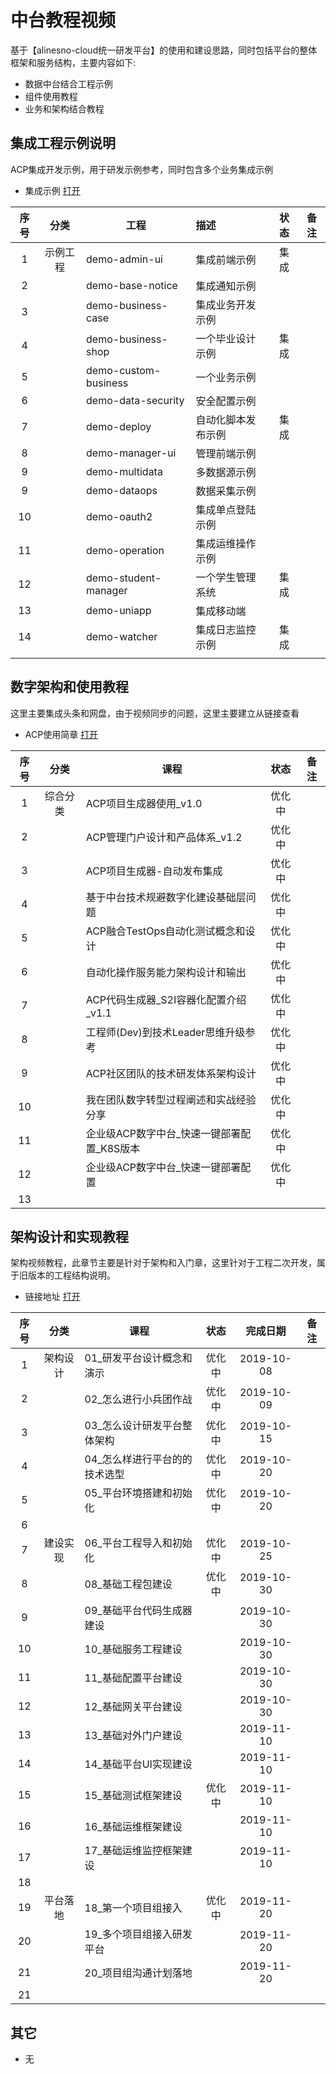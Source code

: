 # 中台教程视频

基于【alinesno-cloud统一研发平台】的使用和建设思路，同时包括平台的整体框架和服务结构，主要内容如下:

- 数据中台结合工程示例
- 组件使用教程
- 业务和架构结合教程

## 集成工程示例说明

ACP集成开发示例，用于研发示例参考，同时包含多个业务集成示例

- 集成示例 [打开][link-c]

| 序号 | 分类     | 工程                 | 描述               | 状态 | 备注 |
|:----:|:--------:|----------------------|:-------------------|:----:|------|
| 1    | 示例工程 | demo-admin-ui        | 集成前端示例       | 集成 |      |
| 2    |          | demo-base-notice     | 集成通知示例       |      |      |
| 3    |          | demo-business-case   | 集成业务开发示例   |      |      |
| 4    |          | demo-business-shop   | 一个毕业设计示例   | 集成 |      |
| 5    |          | demo-custom-business | 一个业务示例       |      |      |
| 6    |          | demo-data-security   | 安全配置示例       |      |      |
| 7    |          | demo-deploy          | 自动化脚本发布示例 | 集成 |      |
| 8    |          | demo-manager-ui      | 管理前端示例       |      |      |
| 9    |          | demo-multidata       | 多数据源示例       |      |      |
| 9    |          | demo-dataops         | 数据采集示例       |      |      |
| 10   |          | demo-oauth2          | 集成单点登陆示例   |      |      |
| 11   |          | demo-operation       | 集成运维操作示例   |      |      |
| 12   |          | demo-student-manager | 一个学生管理系统   | 集成 |      |
| 13   |          | demo-uniapp          | 集成移动端         |      |      |
| 14   |          | demo-watcher         | 集成日志监控示例   | 集成 |      |
|      |          |                      |                    |      |      |

## 数字架构和使用教程

这里主要集成头条和网盘，由于视频同步的问题，这里主要建立从链接查看

- ACP使用简章 [打开][link-b]

| 序号 | 分类     | 课程                                       | 状态   | 备注 |
|:----:|:--------:|--------------------------------------------|:------:|:----:|
| 1    | 综合分类 | ACP项目生成器使用_v1.0                     | 优化中 |      |
| 2    |          | ACP管理门户设计和产品体系_v1.2             | 优化中 |      |
| 3    |          | ACP项目生成器-自动发布集成                 | 优化中 |      |
| 4    |          | 基于中台技术规避数字化建设基础层问题       | 优化中 |      |
| 5    |          | ACP融合TestOps自动化测试概念和设计         | 优化中 |      |
| 6    |          | 自动化操作服务能力架构设计和输出           | 优化中 |      |
| 7    |          | ACP代码生成器_S2I容器化配置介绍_v1.1       | 优化中 |      |
| 8    |          | 工程师(Dev)到技术Leader思维升级参考        | 优化中 |      |
| 9    |          | ACP社区团队的技术研发体系架构设计          | 优化中 |      |
| 10   |          | 我在团队数字转型过程阐述和实战经验分享     | 优化中 |      |
| 11   |          | 企业级ACP数字中台_快速一键部署配置_K8S版本 | 优化中 |      |
| 12   |          | 企业级ACP数字中台_快速一键部署配置         | 优化中 |      |
| 13   |          |                                            |        |      |  |

## 架构设计和实现教程

架构视频教程，此章节主要是针对于架构和入门章，这里针对于工程二次开发，属于旧版本的工程结构说明。

- 链接地址 [打开][link-a]

| 序号 | 分类     | 课程                          | 状态   | 完成日期   | 备注 |
|:----:|:--------:|-------------------------------|:------:|:----------:|:----:|
| 1    | 架构设计 | 01_研发平台设计概念和演示     | 优化中 | 2019-10-08 |      |
| 2    |          | 02_怎么进行小兵团作战         | 优化中 | 2019-10-09 |      |
| 3    |          | 03_怎么设计研发平台整体架构   | 优化中 | 2019-10-15 |      |
| 4    |          | 04_怎么样进行平台的的技术选型 | 优化中 | 2019-10-20 |      |
| 5    |          | 05_平台环境搭建和初始化       | 优化中 | 2019-10-20 |      |
| 6    |          |                               |        |            |      |
| 7    | 建设实现 | 06_平台工程导入和初始化       | 优化中 | 2019-10-25 |      |
| 8    |          | 08_基础工程包建设             | 优化中 | 2019-10-30 |      |
| 9    |          | 09_基础平台代码生成器建设     |        | 2019-10-30 |      |
| 10   |          | 10_基础服务工程建设           |        | 2019-10-30 |      |
| 11   |          | 11_基础配置平台建设           |        | 2019-10-30 |      |
| 12   |          | 12_基础网关平台建设           |        | 2019-10-30 |      |
| 13   |          | 13_基础对外门户建设           |        | 2019-11-10 |      |
| 14   |          | 14_基础平台UI实现建设         |        | 2019-11-10 |      |
| 15   |          | 15_基础测试框架建设           | 优化中 | 2019-11-10 |      |
| 16   |          | 16_基础运维框架建设           |        | 2019-11-10 |      |
| 17   |          | 17_基础运维监控框架建设       |        | 2019-11-10 |      |
| 18   |          |                               |        |            |      |
| 19   | 平台落地 | 18_第一个项目组接入           | 优化中 | 2019-11-20 |      |
| 20   |          | 19_多个项目组接入研发平台     |        | 2019-11-20 |      |
| 21   |          | 20_项目组沟通计划落地         |        | 2019-11-20 |      |
| 21   |          |                               |        |            |      |


[link-a]: https://pan.baidu.com/s/1IFtO9kFJRbmqVqxHhQaebA?pwd=6ape
[link-b]: https://www.ixigua.com/home/1974368569670692?wid_try=1
[link-c]: https://gitee.com/alinesno-cloud/alinesno-demo-document

## 其它

- 无
